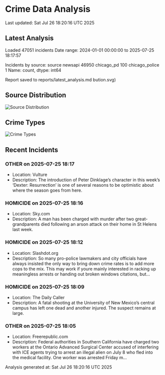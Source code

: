 # Crime Data Analysis
Last updated: Sat Jul 26 18:20:16 UTC 2025

## Latest Analysis

Loaded 47051 incidents
Date range: 2024-01-01 00:00:00 to 2025-07-25 18:17:57

Incidents by source:
source
newsapi           46950
chicago_pd          100
chicago_police        1
Name: count, dtype: int64

Report saved to reports/latest_analysis.md
bution.svg)

## Source Distribution
![Source Distribution](images/source_distribution.svg)

## Crime Types
![Crime Types](images/crime_types.svg)

## Recent Incidents

### OTHER on 2025-07-25 18:17
- Location: Vulture
- Description: The introduction of Peter Dinklage’s character in this week’s ‘Dexter: Resurrection’ is one of several reasons to be optimistic about where the season goes from here.


### HOMICIDE on 2025-07-25 18:16
- Location: Sky.com
- Description: A man has been charged with murder after two great-grandparents died following an arson attack on their home in St Helens last week.


### HOMICIDE on 2025-07-25 18:12
- Location: Slashdot.org
- Description: So many pro-police lawmakers and city officials have always insisted the only way to bring down crime rates is to add more cops to the mix. This may work if youre mainly interested in racking up meaningless arrests or handing out broken windows citations, but…


### HOMICIDE on 2025-07-25 18:09
- Location: The Daily Caller
- Description: A fatal shooting at the University of New Mexico’s central campus has left one dead and another injured. The suspect remains at large.


### OTHER on 2025-07-25 18:05
- Location: Freerepublic.com
- Description: Federal authorities in Southern California have charged two workers at the Ontario Advanced Surgical Center accused of interfering with ICE agents trying to arrest an illegal alien on July 8 who fled into the medical facility. One worker was arrested Friday m…

Analysis generated at: Sat Jul 26 18:20:16 UTC 2025
